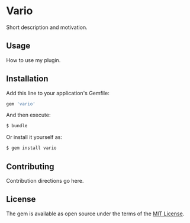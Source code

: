 # Vario
Short description and motivation.

## Usage
How to use my plugin.

## Installation
Add this line to your application's Gemfile:

```ruby
gem 'vario'
```

And then execute:
```bash
$ bundle
```

Or install it yourself as:
```bash
$ gem install vario
```

## Contributing
Contribution directions go here.

## License
The gem is available as open source under the terms of the [MIT License](https://opensource.org/licenses/MIT).
